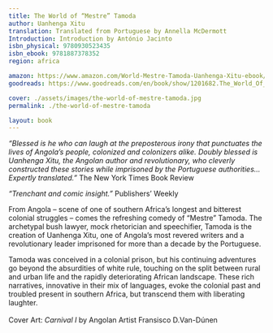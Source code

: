 ```yaml
---
title: The World of “Mestre” Tamoda
author: Uanhenga Xitu
translation: Translated from Portuguese by Annella McDermott
Introduction: Introduction by António Jacinto
isbn_physical: 9780930523435 
isbn_ebook: 9781887378352
region: africa 

amazon: https://www.amazon.com/World-Mestre-Tamoda-Uanhenga-Xitu-ebook/dp/B095RCG79V/ref=tmm_kin_swatch_0?_encoding=UTF8&qid=&sr=
goodreads: https://www.goodreads.com/en/book/show/1201682.The_World_Of_Mestre_Tamoda

cover: ./assets/images/the-world-of-mestre-tamoda.jpg
permalink: ./the-world-of-mestre-tamoda

layout: book
---
```


*“Blessed is he who can laugh at the preposterous irony that punctuates the lives of Angola’s people, colonized and colonizers alike. Doubly blessed is Uanhenga Xitu, the Angolan author and revolutionary, who cleverly constructed these stories while imprisoned by the Portuguese authorities… Expertly translated.”*      The New York Times Book Review

*“Trenchant and comic insight.”*    Publishers’ Weekly 

From Angola – scene of one of southern Africa’s longest and bitterest colonial struggles – comes the refreshing comedy of “Mestre” Tamoda. The archetypal bush lawyer, mock rhetorician and speechifier, Tamoda is the creation of Uanhenga Xitu, one of Angola’s most revered writers and a revolutionary leader imprisoned for more than a decade by the Portuguese.

Tamoda was conceived in a colonial prison, but his continuing adventures go beyond the absurdities of white rule, touching on the split between rural and urban life and the rapidly deteriorating African landscape. These rich narratives, innovative in their mix of languages, evoke the colonial past and troubled present in southern Africa, but transcend them with liberating laughter.
<br><br>
Cover Art: *Carnival I* by Angolan Artist Fransisco D.Van-Dúnen
<br><br>
